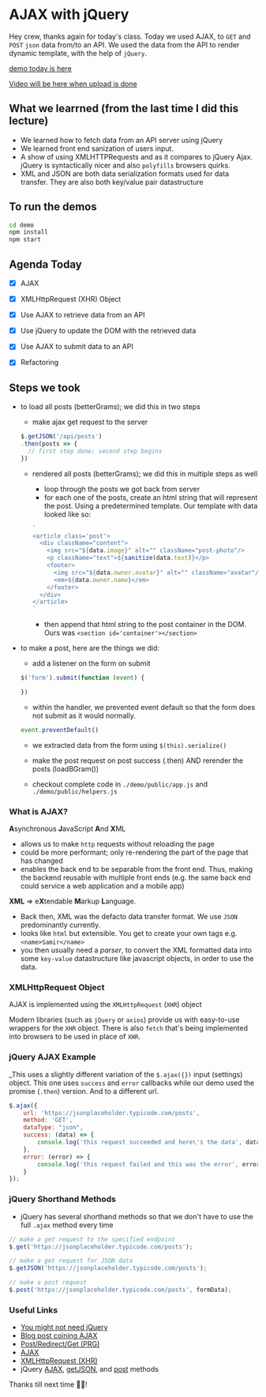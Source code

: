 AJAX with jQuery
===

Hey crew, thanks again for today's class. Today we used AJAX, to `GET` and `POST` `json` data from/to an API. We used the data from the API to render dynamic template, with the help of `jQuery`.

[demo today is here](https://github.com/hafbau/lecture_notes/tree/master/w4d3/demo)

[Video will be here when upload is done](#)


## What we learrned (from the last time I did this lecture)

- We learned how to fetch data from an API server using jQuery
- We learned front end sanization of users input.
- A show of using XMLHTTPRequests and as it compares to jQuery Ajax. jQuery is syntactically nicer and also `polyfills` browsers quirks.
- XML and JSON are both data serialization formats used for data transfer. They are also both key/value pair datastructure


## To run the demos

```bash
cd demo
npm install
npm start
```

## Agenda Today
- [x] AJAX
- [x] XMLHttpRequest (XHR) Object
- [x] Use AJAX to retrieve data from an API
- [x] Use jQuery to update the DOM with the retrieved data
- [x] Use AJAX to submit data to an API
- [x] Refactoring


## Steps we took

 - to load all posts (betterGrams); we did this in two steps
    + make ajax get request to the server

    ```js
    $.getJSON('/api/posts')
    .then(posts => {
      // first step done; second step begins
    })
    ```

    + rendered all posts (betterGrams); we did this in multiple steps as well
      - loop through the posts we got back from server
      - for each one of the posts, create an html string that will represent the post. Using a predetermined template.
      Our template with data looked like so:

      ```js
      `
      <article class='post'>
        <div className="content">
          <img src="${data.image}" alt="" className="post-photo"/>
          <p className="text">${sanitize(data.text)}</p>
          <footer>
            <img src="${data.owner.avatar}" alt="" className="avatar"/>
            <em>${data.owner.name}</em>
          </footer>
        </div>
      </article>
      `
      ```

      - then append that html string to the post container in the DOM. Ours was `<section id='container'></section>`

- to make a post, here are the things we did:
  + add a listener on the form on submit
  ```js
  $('form').submit(function (event) {

  })
  ```

  + within the handler, we prevented event default so that the form does not submit as it would normally.

  ```js
  event.preventDefault()
  ```

  + we extracted data from the form using `$(this).serialize()`
  + make the post request
    on post success (.then) AND rerender the posts (loadBGram())

  + checkout complete code in `./demo/public/app.js` and `./demo/public/helpers.js`


### What is AJAX?

**A**synchronous **J**avaScript **A**nd **X**ML

- allows us to make `http` requests without reloading the page
- could be more performant; only re-rendering the part of the page that has changed
- enables the back end to be separable from the front end. Thus, making the backend reusable with multiple front ends (e.g. the same back end could service a web application and a mobile app)

**XML** => e**X**tendable **M**arkup **L**anguage.

- Back then, XML was the defacto data transfer format. We use `JSON` predominantly currently.
- looks like `html` but extensible. You get to create your own tags e.g. `<name>Samir</name>`
- you then usually need a _parser_, to convert the XML formatted data into some `key-value` datastructure like javascript objects, in order to use the data.


### XMLHttpRequest Object

AJAX is implemented using the `XMLHttpRequest` (`XHR`) object

Modern libraries (such as `jQuery` or `axios`) provide us with easy-to-use wrappers for the `XHR` object. There is also `fetch` that's being implemented into browsers to be used in place of `XHR`.

### jQuery AJAX Example

_This uses a slightly different variation of the `$.ajax({})` input (settings) object. This one uses `success` and `error` callbacks while our demo used the promise (`.then`) version. And to a different url.

```js
$.ajax({
    url: 'https://jsonplaceholder.typicode.com/posts',
    method: 'GET',
    dataType: "json",
    success: (data) => {
        console.log('this request succeeded and here\'s the data', data);
    },
    error: (error) => {
        console.log('this request failed and this was the error', error);
    }
});
```

### jQuery Shorthand Methods
* jQuery has several shorthand methods so that we don't have to use the full `.ajax` method every time

```js
// make a get request to the specified endpoint
$.get('https://jsonplaceholder.typicode.com/posts');

// make a get request for JSON data
$.getJSON('https://jsonplaceholder.typicode.com/posts');

// make a post request
$.post('https://jsonplaceholder.typicode.com/posts', formData);
```

### Useful Links

* [You might not need jQuery](http://youmightnotneedjquery.com/)
* [Blog post coining AJAX](https://web.archive.org/web/20160305044414/http://adaptivepath.org/ideas/ajax-new-approach-web-applications/)
* [Post/Redirect/Get (PRG)](https://en.wikipedia.org/wiki/Post/Redirect/Get)
* [AJAX](https://en.wikipedia.org/wiki/Ajax_(programming))
* [XMLHttpRequest (XHR)](https://developer.mozilla.org/en-US/docs/Web/API/XMLHttpRequest)
* jQuery [AJAX](http://api.jquery.com/jquery.ajax/), [getJSON](https://api.jquery.com/jquery.getjson/), and [post](https://api.jquery.com/jquery.post/) methods


Thanks till next time 🤘🏿!